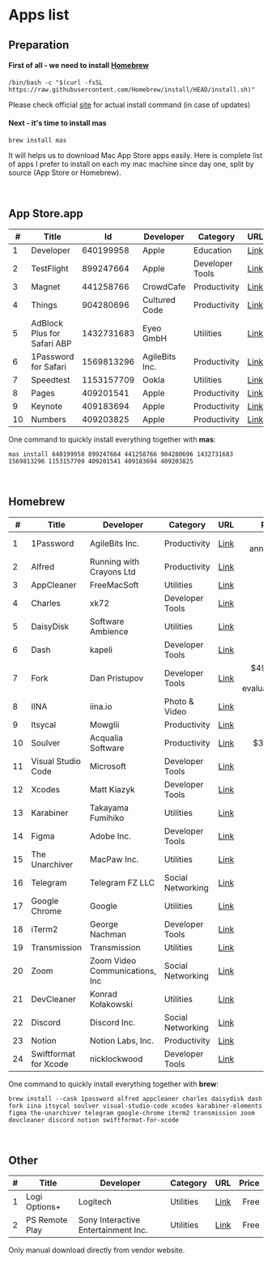 # Apps list

## Preparation

#### First of all - we need to install [Homebrew](https://brew.sh)

```shell
/bin/bash -c "$(curl -fsSL https://raw.githubusercontent.com/Homebrew/install/HEAD/install.sh)"
```
Please check official [site](https://brew.sh) for actual install command (in case of updates)

#### Next - it's time to install mas
```shell
brew install mas
```
It will helps us to download Mac App Store apps easily.
Here is complete list of apps I prefer to install on each my mac machine since day one, split by source (App Store or Homebrew).

</br>

## App Store.app
|# | Title                         | Id         | Developer     | Category       | URL                                                                             |Price           |
|--|-------------------------------|------------|---------------|----------------|:--------------------------------------------------------------------------------|---------------:|
|1 | Developer                     | 640199958  | Apple         | Education      |[Link](https://apps.apple.com/us/app/apple-developer/id640199958)                |Free            |
|2 | TestFlight                    | 899247664  | Apple         | Developer Tools|[Link](https://apps.apple.com/by/app/testflight/id899247664)                     |Free            |
|3 | Magnet                        | 441258766  | CrowdCafe     | Productivity   |[Link](https://apps.apple.com/by/app/magnet/id441258766)                         |$7.99           |
|4 | Things                        | 904280696  | Cultured Code | Productivity   |[Link](https://apps.apple.com/by/app/things-3/id904280696)                       |$49.99          |
|5 | AdBlock Plus for Safari ABP   | 1432731683 | Eyeo GmbH     | Utilities      |[Link](https://apps.apple.com/by/app/adblock-plus-for-safari-abp/id1432731683)   |Free with in-app|
|6 | 1Password for Safari          | 1569813296 | AgileBits Inc.| Productivity   |[Link](https://apps.apple.com/by/app/1password-for-safari/id1569813296?mt=12)    |Free            |
|7 | Speedtest                     | 1153157709 | Ookla         | Utilities      |[Link](https://apps.apple.com/by/app/speedtest-by-ookla/id1153157709?mt=12)      |Free            |
|8 | Pages                         | 409201541  | Apple         | Productivity   |[Link](https://apps.apple.com/by/app/pages/id409201541?mt=12)                    |Free            |
|9 | Keynote                       | 409183694  | Apple         | Productivity   |[Link](https://apps.apple.com/by/app/keynote/id409183694?mt=12)                  |Free            |
|10| Numbers                       | 409203825  | Apple         | Productivity   |[Link](https://apps.apple.com/by/app/numbers/id409203825?mt=12)                  |Free            |

One command to quickly install everything together with **mas**:
```shell  
mas install 640199958 899247664 441258766 904280696 1432731683 1569813296 1153157709 409201541 409183694 409203825
```

</br>  

## Homebrew
|#  | Title                | Developer                     | Category         | URL                                                 | Price                  |
|---|----------------------|-------------------------------|------------------|-----------------------------------------------------|-----------------------:|
|1  | 1Password            | AgileBits Inc.                | Productivity     | [Link](https://1password.com/)                      | $36 annually           |
|2  | Alfred               | Running with Crayons Ltd      | Productivity     | [Link](https://www.alfredapp.com)                   | £34                    |
|3  | AppCleaner           | FreeMacSoft                   | Utilities        | [Link](https://freemacsoft.net/appcleaner/)         | Free                   |
|4  | Charles              | xk72                          | Developer Tools  | [Link](https://www.charlesproxy.com/)               | $50                    |
|5  | DaisyDisk            | Software Ambience             | Utilities        | [Link](https://daisydiskapp.com/)                   | $12                    |
|6  | Dash                 | kapeli                        | Developer Tools  | [Link](https://kapeli.com/dash)                     | $30                    |
|7  | Fork                 | Dan Pristupov                 | Developer Tools  | [Link](https://git-fork.com/)                       | $49.99, free evaluation|
|8  | IINA                 | iina.io                       | Photo & Video    | [Link](https://iina.io)                             | Free                   |
|9  | Itsycal              | Mowglii                       | Productivity     | [Link](https://www.mowglii.com/itsycal/)            | Free                   |
|10 | Soulver              | Acqualia Software             | Productivity     | [Link](https://www.acqualia.com/soulver/)           | $34.95                 |
|11 | Visual Studio Code   | Microsoft                     | Developer Tools  | [Link](https://code.visualstudio.com/)              | Free                   |
|12 | Xcodes               | Matt Kiazyk                   | Developer Tools  | [Link](https://www.xcodes.app)                      | Free                   |
|13 | Karabiner            | Takayama Fumihiko             | Utilities        | [Link](https://karabiner-elements.pqrs.org)         | Free                   |
|14 | Figma                | Adobe Inc.                    | Developer Tools  | [Link](https://www.figma.com/)                      | Free                   |
|15 | The Unarchiver       | MacPaw Inc.                   | Utilities        | [Link](https://theunarchiver.com)                   | Free                   |
|16 | Telegram             | Telegram FZ LLC               | Social Networking| [Link](https://macos.telegram.org)                  | Free                   |
|17 | Google Chrome        | Google                        | Utilities        | [Link](https://www.google.com/chrome/)              | Free                   |
|18 | iTerm2               | George Nachman                | Developer Tools  | [Link](https://iterm2.com)                          | Free                   |
|19 | Transmission         | Transmission                  | Utilities        | [Link](https://transmissionbt.com)                  | Free                   |
|20 | Zoom                 | Zoom Video Communications, Inc| Social Networking| [Link](https://zoom.us)                             | Free                   |
|21 | DevCleaner           | Konrad Kołakowski             | Utilities        | [Link](https://github.com/vashpan/xcode-dev-cleaner)| Free                   |
|22 | Discord              | Discord Inc.                  | Social Networking| [Link](https://discord.com)                         | Free                   |
|23 | Notion               | Notion Labs, Inc.             | Productivity     | [Link](https://www.notion.so)                       | Free                   |
|24 | Swiftformat for Xcode| nicklockwood                  | Developer Tools  | [Link](https://github.com/nicklockwood/SwiftFormat) | Free                   |

One command to quickly install everything together with **brew**:
```shell
brew install --cask 1password alfred appcleaner charles daisydisk dash fork iina itsycal soulver visual-studio-code xcodes karabiner-elements figma the-unarchiver telegram google-chrome iterm2 transmission zoom devcleaner discord notion swiftformat-for-xcode
```
</br>

## Other

|# | Title          | Developer                          | Category  | URL                                                                   | Price  |
|--|----------------|------------------------------------|-----------|-----------------------------------------------------------------------|-------:|
|1 | Logi Options+  | Logitech                           | Utilities | [Link](https://www.logitech.com/en-us/software/logi-options-plus.html)| Free   |
|2 | PS Remote Play | Sony Interactive Entertainment Inc.| Utilities | [Link](https://remoteplay.dl.playstation.net/remoteplay/lang/en/)     | Free   |

Only manual download directly from vendor website.